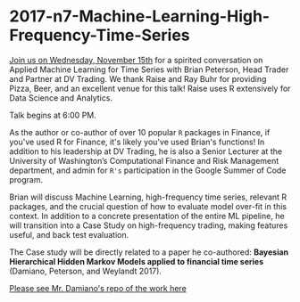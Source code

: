 # 2017-n7-Machine-Learning-High-Frequency-Time-Series

[Join us on Wednesday, November 15th](https://www.meetup.com/ChicagoRUG/events/244535124/) for a spirited conversation on Applied Machine Learning for Time Series with Brian Peterson, Head Trader and Partner at DV Trading. We thank Raise and Ray Buhr for providing Pizza, Beer, and an excellent venue for this talk! Raise uses R extensively for Data Science and Analytics. 

Talk begins at 6:00 PM. 

As the author or co-author of over 10 popular `R` packages in Finance, if you've used R for Finance, it's likely you've used Brian's functions! In addition to his leadership at DV Trading, he is also a Senior Lecturer at the University of Washington’s Computational Finance and Risk Management department, and admin for `R's` participation in the Google Summer of Code program.

Brian will discuss Machine Learning, high-frequency time series, relevant R packages, and the crucial question of how to evaluate model over-fit in this context. In addition to a concrete presentation of the entire ML pipeline, he will transition into a Case Study on high-frequency trading, making features useful, and back test evaluation. 

The Case study will be directly related to a paper he co-authored: **Bayesian Hierarchical Hidden Markov Models applied to financial time series** (Damiano, Peterson, and Weylandt 2017). 

[Please see Mr. Damiano's repo of the work here](https://github.com/JustinMShea/gsoc17-hhmm)

